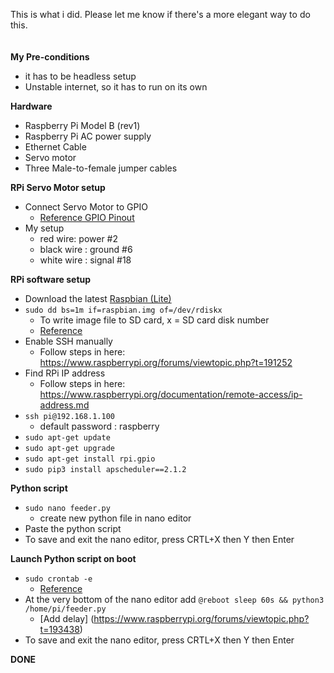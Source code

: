 This is what i did. Please let me know if there's a more elegant way to do this.
<br>
<br>
<br>
**My Pre-conditions**
- it has to be headless setup
- Unstable internet, so it has to run on its own 

**Hardware**
- Raspberry Pi Model B (rev1)
- Raspberry Pi AC power supply
- Ethernet Cable
- Servo motor
- Three Male-to-female jumper cables

**RPi Servo Motor setup**
- Connect Servo Motor to GPIO 
  - [Reference GPIO Pinout](https://cdn.pimylifeup.com/wp-content/uploads/2015/09/Raspberry-Pi-GPIO-pinout-diagram-new.png)
- My setup
  - red wire: power #2
  - black wire : ground #6
  - white wire : signal #18

**RPi software setup**
- Download the latest [Raspbian (Lite)](https://www.raspberrypi.org/downloads/raspbian/)
- `sudo dd bs=1m if=raspbian.img of=/dev/rdiskx` 
  - To write image file to SD card,  x = SD card disk number
  - [Reference](https://www.instructables.com/id/Set-Up-a-Raspberry-Pi-Using-a-Mac/)
- Enable SSH manually 
  - Follow steps in here: https://www.raspberrypi.org/forums/viewtopic.php?t=191252
- Find RPi IP address 
  - Follow steps in here: https://www.raspberrypi.org/documentation/remote-access/ip-address.md
- `ssh pi@192.168.1.100` 
  - default password : raspberry
- `sudo apt-get update` 
- `sudo apt-get upgrade` 
- `sudo apt-get install rpi.gpio` 
- `sudo pip3 install apscheduler==2.1.2` 
  
**Python script**
- `sudo nano feeder.py`
  - create new python file in nano editor
- Paste the python script
- To save and exit the nano editor, press CRTL+X then Y then Enter

**Launch Python script on boot**
- `sudo crontab -e`
  - [Reference](https://www.raspberrypi-spy.co.uk/2015/02/how-to-autorun-a-python-script-on-raspberry-pi-boot/)
- At the very bottom of the nano editor add `@reboot sleep 60s && python3 /home/pi/feeder.py`
  - [Add delay] (https://www.raspberrypi.org/forums/viewtopic.php?t=193438)
- To save and exit the nano editor, press CRTL+X then Y then Enter

**DONE**









